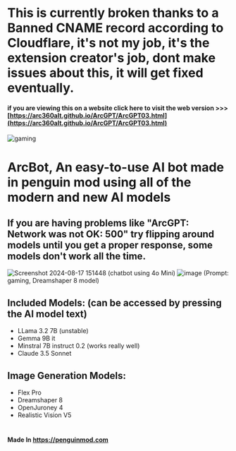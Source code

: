 # This is currently broken thanks to a Banned CNAME record according to Cloudflare, it's not my job, it's the extension creator's job, dont make issues about this, it will get fixed eventually.

#### if you are viewing this on a website click here to visit the web version >>> [https://arc360alt.github.io/ArcGPT/ArcGPT03.html](https://arc360alt.github.io/ArcGPT/ArcGPT03.html)
![gaming](https://github.com/user-attachments/assets/c447938d-83a7-47c6-a766-79dec071a25e)
# ArcBot, An easy-to-use AI bot made in penguin mod using all of the modern and new AI models 
## If you are having problems like "ArcGPT: Network was not OK: 500" try flipping around models until you get a proper response, some models don't work all the time.
![Screenshot 2024-08-17 151448](https://github.com/user-attachments/assets/c3cbf1f9-a4f2-4555-8072-7af28fea1031) (chatbot using 4o Mini)
![image](https://github.com/user-attachments/assets/a06f2379-22c2-410c-8435-b3bfe144e9b9) (Prompt: gaming, Dreamshaper 8 model)

## Included Models: (can be accessed by pressing the AI model text)
- LLama 3.2 7B (unstable)
- Gemma 9B it
- Minstral 7B instruct 0.2 (works really well)
- Claude 3.5 Sonnet

## Image Generation Models:
- Flex Pro
- Dreamshaper 8
- OpenJuroney 4
- Realistic Vision V5
#
#### **Made In** https://penguinmod.com
